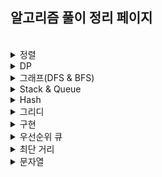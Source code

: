 ## 알고리즘 풀이 정리 페이지


</br>

<details>
  <summary>정렬</summary>

| No. | Title | Site | Level | Review |
|-----|-------|------|-------|--------|
| 8979 | [올림픽](https://www.acmicpc.net/problem/8979) | 백준 | 🥈 S5 | [📝](./sliver/8979_올림픽.md) |
| 10431 | [줄세우기](https://www.acmicpc.net/problem/10431) | 백준 | 🥈 S5 | [📝](./sliver/10431_줄세우기.md) |

</details>

<details>
  <summary>DP</summary>

| No. | Title | Site | Level | Review |
|-----|-------|------|-------|--------|
| 9655 | [돌 게임](https://www.acmicpc.net/problem/9655) | 백준 | 🥈 S5 | [📝](./dp/11726_2xn타일링.md) |
| 2839 | [설탕 배달](https://www.acmicpc.net/problem/2839) | 백준 | 🥈 S4 | [📝](./dp/2839_설탕배달.md) |
| 1463 | [1로 만들기](https://www.acmicpc.net/problem/1463) | 백준 | 🥈 S3 | [📝](./dp/1463_1로%20만들기.md) |
| 11726 | [2xn 타일링](https://www.acmicpc.net/problem/11726) | 백준 | 🥈 S3 | [📝](./dp/11726_2xn타일링.md) |

</details>

<details>
  <summary>그래프(DFS & BFS)</summary>

| No. | Title | Site | Level | Review | Solution |
|-----|-------|------|-------|--------|----------|
| 11724 | [연결요소의 개수](https://www.acmicpc.net/problem/11724) | 백준 | 🥈 S4 | [📝](./sliver/11724_연결요소의개수.md) | DFS |
| 10451 | [순열 사이클](https://www.acmicpc.net/problem/10451) | 백준 | 🥈 S3 | [📝](./sliver/10451_순열사이클.md) | DFS |
| 1260 | [DFS와 BFS](https://www.acmicpc.net/problem/1260) | 백준 | 🥈 S2 | [📝](./sliver/1260_DFS와BFS.md) | DFS & BFS |
| 1389 | [케빈 베이컨의 6단계 법칙](https://www.acmicpc.net/problem/1389) | 백준 | 🥈 S1 | [📝](./sliver/1389_케빈베이컨의6단계법칙.md) | BFS |
| 1697 | [숨바꼭질](https://www.acmicpc.net/problem/1697) | 백준 | 🥈 S1 | [📝](./sliver/1697_숨바꼭질.md) | BFS |
| 2178 | [미로 탐색](https://www.acmicpc.net/problem/2178) | 백준 | 🥈 S1 | [📝](./sliver/2178_미로탐색.md) | BFS |
| 2667 | [단지번호붙이기](https://www.acmicpc.net/problem/2667) | 백준 | 🥈 S1 | [📝](./sliver/2667_단지번호붙이기.md) | DFS |
| 13023 | [ABCDE](https://www.acmicpc.net/problem/13023) | 백준 | 🥇 G5 | [📝](./gold/13023_ABCDE.md) | 백트래킹 |
| 1717 | [집합의 표현](https://www.acmicpc.net/problem/1717) | 백준 | 🥇 G5 | [📝](./gold/1717_집합의표현.md) | Union-Find |
| 13549 | [숨바꼭질3](https://www.acmicpc.net/problem/13549) | 백준 | 🥇 G5 | [📝](./gold/13549_숨바꼭질3.md) | BFS |
| 1068 | [트리](https://www.acmicpc.net/problem/1068) | 백준 | 🥇 G5 | [📝](./gold/1068_트리_dfs.md) | DFS |
| 1707 | [이분 그래프](https://www.acmicpc.net/problem/1707) | 백준 | 🥇 G4 | [📝](./gold/1707_이분그래프_bfs.md) | BFS |
| 1707 | [이분 그래프](https://www.acmicpc.net/problem/1707) | 백준 | 🥇 G4 | [📝](./gold/1707_이분그래프_dfs.md) | DFS |
| 9109 | [DSLR](https://www.acmicpc.net/problem/9109) | 백준 | 🥇 G4 | [📝](./gold/9019.DSLR.md) | BFS |
| 5427 | [불](https://www.acmicpc.net/problem/5427) | 백준 | 🥇 G4 | [📝](./gold/5427_불.md) | BFS |
| 2573 | [빙산](https://www.acmicpc.net/problem/2573) | 백준 | 🥇 G4 | [📝](./gold/2573_빙산.md) | BFS |
| 2636 | [치즈](https://www.acmicpc.net/problem/2636) | 백준 | 🥇 G4 | [📝](./gold/2636_치즈.md) | BFS |
| 3055 | [탈출](https://www.acmicpc.net/problem/3055) | 백준 | 🥇 G4 | [📝](./gold/3055_탈출.md) | BFS |
| 1043 | [거짓말](https://www.acmicpc.net/problem/1043) | 백준 | 🥇 G4 | [📝](./gold/1043_거짓말.md) | DFS |
| 2206 | [벽 부수고 이동하기](https://www.acmicpc.net/problem/2206) | 백준 | 🥇 G3 | [📝](./gold/2206_벽부수고이동하기.md) | BFS |
| 4179 | [불!](https://www.acmicpc.net/problem/4179) | 백준 | 🥇 G3 | [📝](./gold/4179_불!.md) | BFS |
</details>

<details>
  <summary>Stack & Queue</summary>

| No. | Title | Site | Level | Review | Solution |
|-----|-------|------|-------|--------|----------|
| 12605 | [단어순서 뒤집기](https://www.acmicpc.net/problem/12605) | 백준 | 🥉 B2 | [📝](./bronze/12605_단어순서뒤집기.md) | Stack |
| 10773 | [제로](https://www.acmicpc.net/problem/10773) | 백준 | 🥈 S4 | [📝](./sliver/10773_제로.md) | Stack |
| 10845 | [큐](https://www.acmicpc.net/problem/10845) | 백준 | 🥈 S4 | [📝](./sliver/10845_큐.md) | Queue |
| 9012 | [괄호](https://www.acmicpc.net/problem/9012) | 백준 | 🥈 S4 | [📝](./sliver/9012_괄호.md) | Stack |
| 28278 | [스택 2](https://www.acmicpc.net/problem/28278) | 백준 | 🥈 S4 | [📝](./sliver/28278_스택2.md) | Stack |
| 1406 | [에디터](https://www.acmicpc.net/problem/1406) | 백준 | 🥈 S2 | [📝](./sliver/1406_에디터.md) | Stack |

</details>

<details>
  <summary>Hash</summary>

| No. | Title | Site | Level | Review |
|-----|-------|------|-------|--------|
| 11723 | [집합](https://www.acmicpc.net/problem/11723) | 백준 | 🥈 S3 | [📝](./sliver/11723_집합.md) |

</details>

<details>
  <summary>그리디</summary>

| No. | Title | Site | Level | Review |
|-----|-------|------|-------|--------|
| 1541 | [잃어버린 괄호](https://www.acmicpc.net/problem/1541) | 백준 | 🥈 S2 | [📝](./sliver/1541_잃어버린괄호.md) |
| 1931 | [회의실 배정](https://www.acmicpc.net/problem/1931) | 백준 | 🥇 G5 | [📝](./gold/1931_회의실배정.md) |

</details>

<details>
  <summary>구현</summary>

| No. | Title | Site | Level | Review |
|-----|-------|------|-------|--------|
| 15964 | [이상한 기호](https://www.acmicpc.net/problem/15964) | 백준 | 🥉 B5 | [📝](./bronze/15964_이상한기호.md) |
| 15953 | [상금 헌터](https://www.acmicpc.net/problem/15953) | 백준 | 🥉 B5 | [📝](./bronze/15953_상금헌터.md) |
| 2747 | [피보나치 수](https://www.acmicpc.net/problem/2747) | 백준 | 🥉 B2 | [📝](./bronze/2747_피보나치수.md) |
| 10539 | [수빈이와 수열](https://www.acmicpc.net/problem/10539) | 백준 | 🥉 B2 | [📝](./bronze/10539_수빈이와수열.md) |
| 15969 | [행복](https://www.acmicpc.net/problem/15969) | 백준 | 🥉 B2 | [📝](./bronze/15969_행복.md) |
| 1924 | [2007년](https://www.acmicpc.net/problem/1924) | 백준 | 🥉 B1 | [📝](./bronze/1924_2007년.md) |
| 2331 | [반복수열](https://www.acmicpc.net/problem/2331) | 백준 | 🥈 S4 | [📝](./sliver/2331_반복수열.md) |
| 1475 | [방 번호](https://www.acmicpc.net/problem/1475) | 백준 | 🥈 S5 | [📝](./sliver/1475_방%20번호.md) |
| 3190 | [뱀](https://www.acmicpc.net/problem/3190) | 백준 | 🥇 G4 | [📝](./gold/3190_뱀.md) |

</details>

<details>
  <summary>우선순위 큐</summary>

| No. | Title | Site | Level | Review |
|-----|-------|------|-------|--------|
| 1655 | [가운데를 말해요](https://www.acmicpc.net/problem/1655) | 백준 | 🥇 G2  | [📝](./gold/1655_가운데를말해요.md) |

</details>


<details>
  <summary>최단 거리</summary>

| No. | Title | Site | Level | Review | Solution |
|-----|-------|------|-------|--------|----------|
| 1504 | [특정한 최단 경로](https://www.acmicpc.net/problem/1504) | 백준 | 🥇 G4  | [📝](./gold/1504_특정한최단경로.md) | 플로이드 워셜 |

</details>

<details>
  <summary>문자열</summary>

[ 문자열 리드미 📝](./bronze/문자열.md)

</details>

